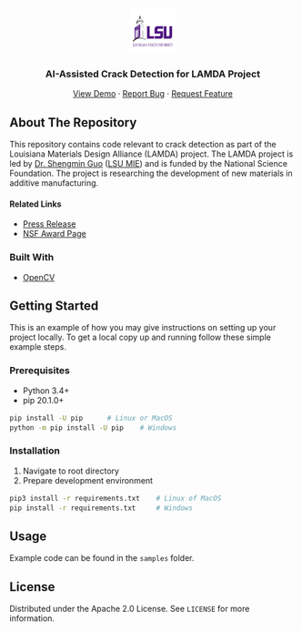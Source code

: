 <!-- PROJECT OVERVIEW -->
<br />
<p align="center">
  <img src="doc/img/logo.png" alt="LSU" width="80" height="80">

  <h3 align="center">AI-Assisted Crack Detection for LAMDA Project</h3>
  <p align="center">
    <a href="https://github.com/othneildrew/Best-README-Template">View Demo</a>
    ·
    <a href="https://github.com/othneildrew/Best-README-Template/issues">Report Bug</a>
    ·
    <a href="https://github.com/othneildrew/Best-README-Template/issues">Request Feature</a>
  </p>
</p>

<!-- ABOUT THE PROJECT -->
## About The Repository

This repository contains code relevant to crack detection as part of the Louisiana Materials Design Alliance (LAMDA) project. The LAMDA project is led by [Dr. Shengmin Guo](https://www.lsu.edu/eng/mie/people/faculty/guo.php) ([LSU MIE](https://www.lsu.edu/eng/mie/)) and is funded by the National Science Foundation. The project is researching the development of new materials in additive manufacturing.

#### Related Links

* [Press Release](https://www.lsu.edu/mediacenter/news/2020/05/21engineering_khonsari_lamda.php)
* [NSF Award Page](https://www.nsf.gov/awardsearch/showAward?AWD_ID=1946231)

### Built With

* [OpenCV](https://opencv.org/)

<!-- GETTING STARTED -->
## Getting Started

This is an example of how you may give instructions on setting up your project locally.
To get a local copy up and running follow these simple example steps.

### Prerequisites

* Python 3.4+
* pip 20.1.0+

```sh
pip install -U pip 		# Linux or MacOS
python -m pip install -U pip	# Windows	
```

### Installation

1. Navigate to root directory
2. Prepare development environment

```sh
pip3 install -r requirements.txt	# Linux of MacOS
pip install -r requirements.txt		# Windows
```

<!-- USAGE EXAMPLES -->
## Usage

Example code can be found in the ```samples``` folder.

<!-- LICENSE -->
## License

Distributed under the Apache 2.0 License. See `LICENSE` for more information.


